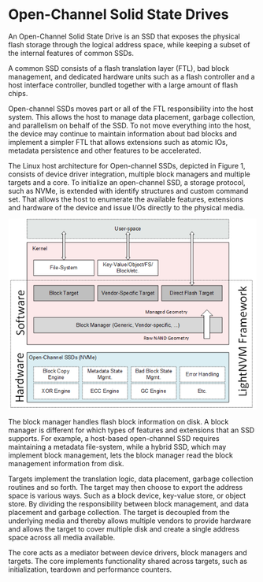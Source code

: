 # Open-Channel Solid State Drives

An Open-Channel Solid State Drive is an SSD that exposes the physical flash storage through the logical address space, while keeping a subset of the internal features of common SSDs. 

A common SSD consists of a flash translation layer (FTL), bad block management, and dedicated hardware units such as a flash controller and a host interface controller, bundled together with a large amount of flash chips.

Open-channel SSDs moves part or all of the FTL responsibility into the host system. This allows the host to manage data placement, garbage collection, and parallelism on behalf of the SSD. To not move everything into the host, the device may continue to maintain information about bad blocks and implement a simpler FTL that allows extensions such as atomic IOs, metadata persistence and other features to be accelerated.

The Linux host architecture for Open-channel SSDs, depicted in Figure 1, consists of device driver integration,  multiple block managers and multiple targets and a core. To initialize an open-channel SSD, a storage protocol, such as NVMe, is extended with identify structures and custom command set. That allows the host to enumerate the available features, extensions and hardware of the device and issue I/Os directly to the physical media.

![Figure 1](img/LightNVMArch.png)


The block manager handles flash block information on disk. A block manager is different for which types of features and extensions that an SSD supports. For example, a host-based open-channel SSD requires maintaining a metadata file-system, while a hybrid SSD, which may implement block management, lets the block manager read the block management information from disk.

Targets implement the translation logic, data placement, garbage collection routines and so forth. The target may then choose to export the address space is various ways. Such as a block device, key-value store, or object store. By dividing the responsibility between block management, and data placement and garbage collection. The target is decoupled from the underlying media and thereby allows multiple vendors to provide hardware and allows the target to cover multiple disk and create a single address space across all media available. 

The core acts as a mediator between device drivers, block managers and targets. The core implements functionality shared across targets, such as initialization, teardown and performance counters.
